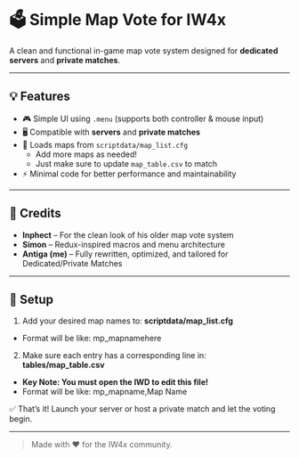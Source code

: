 # 🗳️ Simple Map Vote for IW4x

A clean and functional in-game map vote system designed for **dedicated servers** and **private matches**.

---

## 💡 Features

- 🎮 Simple UI using `.menu` (supports both controller & mouse input)
- 🖥️ Compatible with **servers** and **private matches**
- 📜 Loads maps from `scriptdata/map_list.cfg`
  - Add more maps as needed!
  - Just make sure to update `map_table.csv` to match
- ⚡ Minimal code for better performance and maintainability

---

## 🙌 Credits

- **Inphect** – For the clean look of his older map vote system
- **Simon** – Redux-inspired macros and menu architecture
- **Antiga (me)** – Fully rewritten, optimized, and tailored for Dedicated/Private Matches

---

## 📂 Setup

1. Add your desired map names to: **scriptdata/map_list.cfg**
- Format will be like: mp_mapnamehere
2. Make sure each entry has a corresponding line in: **tables/map_table.csv**
- **Key Note: You must open the IWD to edit this file!**
- Format will be like: mp_mapname,Map Name

✅ That’s it! Launch your server or host a private match and let the voting begin.

---

> Made with ❤️ for the IW4x community.